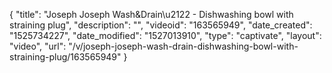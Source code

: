 {
    "title": "Joseph Joseph Wash&Drain\u2122 - Dishwashing bowl with straining plug",
    "description": "",
    "videoid": "163565949",
    "date_created": "1525734227",
    "date_modified": "1527013910",
    "type": "captivate",
    "layout": "video",
    "url": "\/v\/joseph-joseph-wash-drain-dishwashing-bowl-with-straining-plug\/163565949"
}
